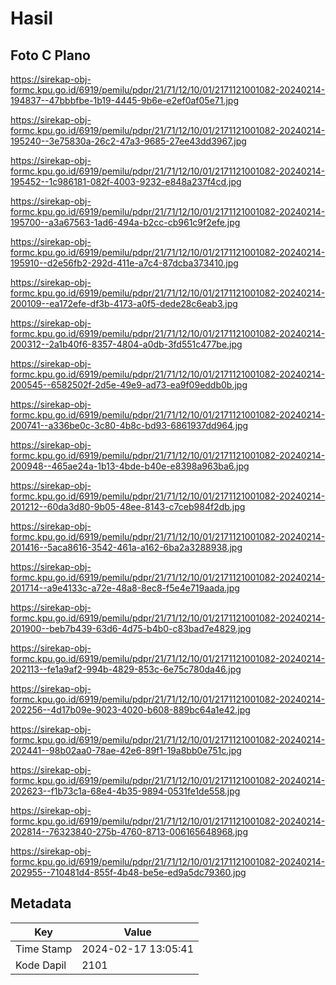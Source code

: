 # Hasil

## Foto C Plano

https://sirekap-obj-formc.kpu.go.id/6919/pemilu/pdpr/21/71/12/10/01/2171121001082-20240214-194837--47bbbfbe-1b19-4445-9b6e-e2ef0af05e71.jpg

https://sirekap-obj-formc.kpu.go.id/6919/pemilu/pdpr/21/71/12/10/01/2171121001082-20240214-195240--3e75830a-26c2-47a3-9685-27ee43dd3967.jpg

https://sirekap-obj-formc.kpu.go.id/6919/pemilu/pdpr/21/71/12/10/01/2171121001082-20240214-195452--1c986181-082f-4003-9232-e848a237f4cd.jpg

https://sirekap-obj-formc.kpu.go.id/6919/pemilu/pdpr/21/71/12/10/01/2171121001082-20240214-195700--a3a67563-1ad6-494a-b2cc-cb961c9f2efe.jpg

https://sirekap-obj-formc.kpu.go.id/6919/pemilu/pdpr/21/71/12/10/01/2171121001082-20240214-195910--d2e56fb2-292d-411e-a7c4-87dcba373410.jpg

https://sirekap-obj-formc.kpu.go.id/6919/pemilu/pdpr/21/71/12/10/01/2171121001082-20240214-200109--ea172efe-df3b-4173-a0f5-dede28c6eab3.jpg

https://sirekap-obj-formc.kpu.go.id/6919/pemilu/pdpr/21/71/12/10/01/2171121001082-20240214-200312--2a1b40f6-8357-4804-a0db-3fd551c477be.jpg

https://sirekap-obj-formc.kpu.go.id/6919/pemilu/pdpr/21/71/12/10/01/2171121001082-20240214-200545--6582502f-2d5e-49e9-ad73-ea9f09eddb0b.jpg

https://sirekap-obj-formc.kpu.go.id/6919/pemilu/pdpr/21/71/12/10/01/2171121001082-20240214-200741--a336be0c-3c80-4b8c-bd93-6861937dd964.jpg

https://sirekap-obj-formc.kpu.go.id/6919/pemilu/pdpr/21/71/12/10/01/2171121001082-20240214-200948--465ae24a-1b13-4bde-b40e-e8398a963ba6.jpg

https://sirekap-obj-formc.kpu.go.id/6919/pemilu/pdpr/21/71/12/10/01/2171121001082-20240214-201212--60da3d80-9b05-48ee-8143-c7ceb984f2db.jpg

https://sirekap-obj-formc.kpu.go.id/6919/pemilu/pdpr/21/71/12/10/01/2171121001082-20240214-201416--5aca8616-3542-461a-a162-6ba2a3288938.jpg

https://sirekap-obj-formc.kpu.go.id/6919/pemilu/pdpr/21/71/12/10/01/2171121001082-20240214-201714--a9e4133c-a72e-48a8-8ec8-f5e4e719aada.jpg

https://sirekap-obj-formc.kpu.go.id/6919/pemilu/pdpr/21/71/12/10/01/2171121001082-20240214-201900--beb7b439-63d6-4d75-b4b0-c83bad7e4829.jpg

https://sirekap-obj-formc.kpu.go.id/6919/pemilu/pdpr/21/71/12/10/01/2171121001082-20240214-202113--fe1a9af2-994b-4829-853c-6e75c780da46.jpg

https://sirekap-obj-formc.kpu.go.id/6919/pemilu/pdpr/21/71/12/10/01/2171121001082-20240214-202256--4d17b09e-9023-4020-b608-889bc64a1e42.jpg

https://sirekap-obj-formc.kpu.go.id/6919/pemilu/pdpr/21/71/12/10/01/2171121001082-20240214-202441--98b02aa0-78ae-42e6-89f1-19a8bb0e751c.jpg

https://sirekap-obj-formc.kpu.go.id/6919/pemilu/pdpr/21/71/12/10/01/2171121001082-20240214-202623--f1b73c1a-68e4-4b35-9894-0531fe1de558.jpg

https://sirekap-obj-formc.kpu.go.id/6919/pemilu/pdpr/21/71/12/10/01/2171121001082-20240214-202814--76323840-275b-4760-8713-006165648968.jpg

https://sirekap-obj-formc.kpu.go.id/6919/pemilu/pdpr/21/71/12/10/01/2171121001082-20240214-202955--710481d4-855f-4b48-be5e-ed9a5dc79360.jpg


## Metadata

| Key        | Value               |
| ---------- | ------------------- |
| Time Stamp | 2024-02-17 13:05:41 |
| Kode Dapil | 2101                |



